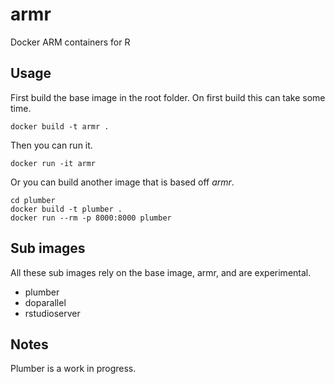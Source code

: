 # armr
Docker ARM containers for R

## Usage
First build the base image in the root folder. On first build this can take some time.
```
docker build -t armr .
```

Then you can run it.
```
docker run -it armr
```

Or you can build another image that is based off _armr_.

```
cd plumber
docker build -t plumber .
docker run --rm -p 8000:8000 plumber
```

## Sub images
All these sub images rely on the base image, armr, and are experimental.

* plumber
* doparallel
* rstudioserver

## Notes
Plumber is a work in progress.
